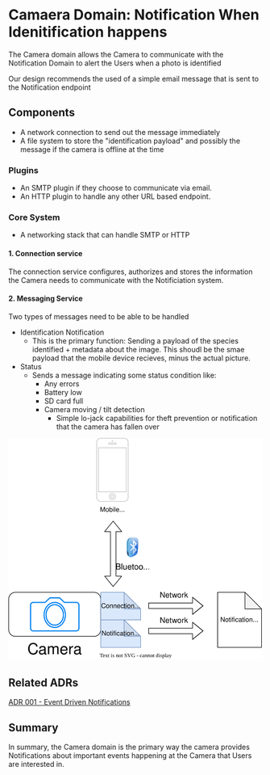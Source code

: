 # Camaera Domain: Notification When Idenitification happens

The Camera domain allows the Camera to communicate with the Notification Domain to alert the Users when a photo is identified

Our design recommends the used of a simple email message that is sent to the Notification endpoint

## Components
- A network connection to send out the message immediately
- A file system to store the "identification payload" and possibly the message if the camera is offline at the time

### Plugins
- An SMTP plugin if they choose to communicate via email.
- An HTTP plugin to handle any other URL based endpoint.


### Core System
- A networking stack that can handle SMTP or HTTP

#### 1. Connection service
The connection service configures, authorizes and stores the information the Camera needs to communicate with the Notificiation system.

#### 2. Messaging Service
Two types of messages need to be able to be handled
- Identification Notification
    - This is the primary function: Sending a payload of the species identified + metadata about the image. This shoudl be the smae payload that the mobile device recieves, minus the actual picture.
- Status
    - Sends a message indicating some status condition like:
        - Any errors
        - Battery low
        - SD card full
        - Camera moving / tilt detection 
            - Simple lo-jack capabilities for theft prevention or notification that the camera has fallen over

![Core System and Services](../figures/cameraDomain.drawio.svg "Core Systems and Services")

## Related ADRs

[ADR 001 - Event Driven Notifications](../ADRs/ADR001-EventDriven.md "Event Driven Notifications")

## Summary
In summary, the Camera domain is the primary way the camera provides Notifications about important events happening at the Camera that Users are interested in.